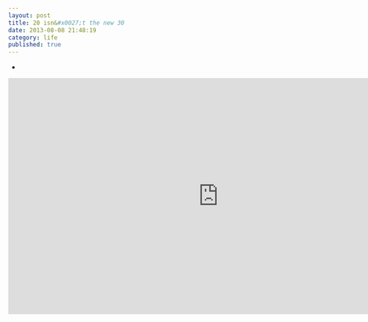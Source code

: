 ```yaml
---
layout: post
title: 20 isn&#x0027;t the new 30
date: 2013-08-08 21:48:19
category: life
published: true
---
```



  
*   
<div class="videoWrapper-16-9"><iframe src="http://embed.ted.com/talks/meg_jay_why_30_is_not_the_new_20.html" width="853" height="480" frameborder="0" scrolling="no" webkitAllowFullScreen mozallowfullscreen allowFullScreen></iframe></div>